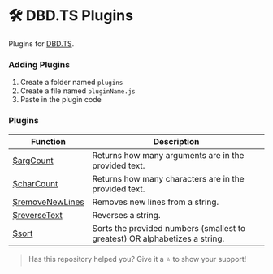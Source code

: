 # 🛠️ DBD.TS Plugins
Plugins for [DBD.TS](https://npmjs.com/package/dbd.ts).

### Adding Plugins
1. Create a folder named `plugins`
2. Create a file named `pluginName.js`
3. Paste in the plugin code

### Plugins
| Function | Description |
| ------- | ------- |
| [$argCount](./src/functions/argCount.js) | Returns how many arguments are in the provided text. |
| [$charCount](./src/functions/charCount.js) | Returns how many characters are in the provided text. |
| [$removeNewLines](./src/functions/removeNewLines.js) | Removes new lines from a string. |
| [$reverseText](./src/functions/reverseText.js) | Reverses a string. |
| [$sort](./src/functions/sort.js) | Sorts the provided numbers (smallest to greatest) OR alphabetizes a string. |

> Has this repository helped you? Give it a :star: to show your support!
